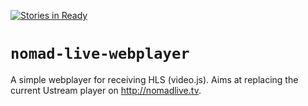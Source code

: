 [![Stories in Ready](https://badge.waffle.io/NOMAD-Live/webplayer.png?label=ready&title=Ready)](https://waffle.io/NOMAD-Live/webplayer)
# `nomad-live-webplayer`
A simple webplayer for receiving HLS (video.js).
Aims at replacing the current Ustream player on http://nomadlive.tv.
